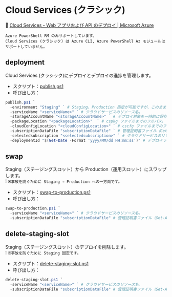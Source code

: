 # Cloud Services (クラシック)

:link: [Cloud Services - Web アプリおよび API のデプロイ | Microsoft Azure](https://azure.microsoft.com/ja-jp/services/cloud-services/)  

`Azure PowerShell RM のみサポートしています。`  
`Cloud Services (クラシック) は Azure CLI, Azure PowerShell Az モジュールはサポートしていません。`  

## deployment

Cloud Services (クラシック)にデプロイとデプロイの進捗を管理します。

* スクリプト：[publish.ps1](publish.ps1)  
* 呼び出し方：  

```powershell
publish.ps1 `
  -environment "Staging" ` # Staging、Production 指定が可能ですが、このままにして Staging を推奨。
  -serviceName "<serviceName>" ` # クラウドサービスのリソース名。
  -storageAccountName "<storageAccountName>" ` # デプロイ対象を一時的に保存するストレージアカウント。
  -packageLocation "<packageLocation>"  ` # cspkg ファイルまでのフルパス。
  -cloudConfigLocation "<cloudConfigLocation>" ` # cscfg ファイルまでのフルパス。
  -subscriptionDataFile "subscriptionDataFile" ` # 管理証明書ファイル（Get-AzurePublishSettingsFile）、publishsettings ファイルまでのフルパス。
  -selectedsubscription "<selectedsubscription>" ` # クラウドサービスのリソースが存在するサブスクリプション名。
  -deploymentId "$(Get-Date -Format 'yyyy/MM/dd HH:mm:ss')" # デプロイラベル、特にこだわりがなければこのままで（<serviceName>-<yyyy/MM/dd HH:mm:ss>）。
```


## swap

Staging（ステージングスロット）から Production（運用スロット）にスワップします。  
:grey_exclamation: `※事故を防ぐために Staging → Production への一方向です。`   

* スクリプト：[swap-to-production.ps1](swap-to-production.ps1)  
* 呼び出し方：

```powershell
swap-to-production.ps1 `
  -serviceName "<serviceName>" ` # クラウドサービスのリソース名。
  -subscriptionDataFile "subscriptionDataFile" # 管理証明書ファイル（Get-AzurePublishSettingsFile）、publishsettings ファイルまでのフルパス。
```

## delete-staging-slot

Staging（ステージングスロット）のデプロイを削除します。  
:grey_exclamation: `※事故を防ぐために Staging 固定です。`   

* スクリプト：[delete-staging-slot.ps1](delete-staging-slot.ps1)  
* 呼び出し方：

```powershell
delete-staging-slot.ps1 `
  -serviceName "<serviceName>" ` # クラウドサービスのリソース名。
  -subscriptionDataFile "subscriptionDataFile" # 管理証明書ファイル（Get-AzurePublishSettingsFile）、publishsettings ファイルまでのフルパス。
```



